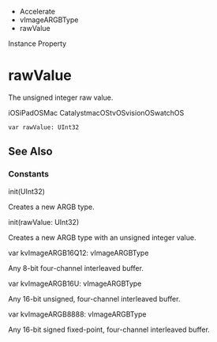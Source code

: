 

- Accelerate
- vImageARGBType
-  rawValue 

Instance Property

# rawValue

The unsigned integer raw value.

iOSiPadOSMac CatalystmacOStvOSvisionOSwatchOS

``` source
var rawValue: UInt32
```

## See Also

### Constants

init(UInt32)

Creates a new ARGB type.

init(rawValue: UInt32)

Creates a new ARGB type with an unsigned integer value.

var kvImageARGB16Q12: vImageARGBType

Any 8-bit four-channel interleaved buffer.

var kvImageARGB16U: vImageARGBType

Any 16-bit unsigned, four-channel interleaved buffer.

var kvImageARGB8888: vImageARGBType

Any 16-bit signed fixed-point, four-channel interleaved buffer.

